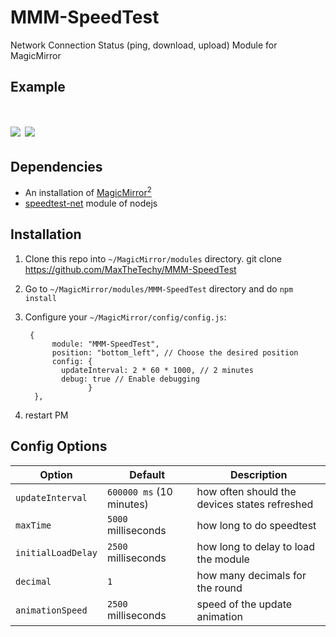 # MMM-SpeedTest 

Network Connection Status (ping, download, upload) Module for MagicMirror 

## Example

# ![](others/MMM-NetworkConnection-screenshot-01.png)	![](others/MMM-NetworkConnection-screenshot-02.png)

## Dependencies

* An installation of [MagicMirror<sup>2</sup>](https://github.com/MichMich/MagicMirror)
* [speedtest-net](https://www.npmjs.com/package/speedtest-net) module of nodejs

## Installation

1. Clone this repo into `~/MagicMirror/modules` directory. git clone https://github.com/MaxTheTechy/MMM-SpeedTest 
2. Go to `~/MagicMirror/modules/MMM-SpeedTest` directory and do `npm install`
3. Configure your `~/MagicMirror/config/config.js`:

    ```
     {
          module: "MMM-SpeedTest",
          position: "bottom_left", // Choose the desired position
          config: {
            updateInterval: 2 * 60 * 1000, // 2 minutes
            debug: true // Enable debugging
                  }
      },

    ```
4. restart PM
## Config Options

| **Option** | **Default** | **Description** |
| --- | --- | --- |
| `updateInterval` | `600000 ms` (10 minutes) | how often should the devices states refreshed |
| `maxTime` | `5000` milliseconds | how long to do speedtest |
| `initialLoadDelay` | `2500` milliseconds | how long to delay to load the module |
| `decimal` | `1` | how many decimals for the round |
| `animationSpeed` | `2500` milliseconds | speed of the update animation |
